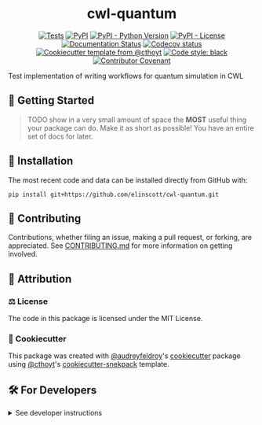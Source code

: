 <!--
<p align="center">
  <img src="https://github.com/elinscott/cwl-quantum/raw/main/docs/source/logo.png" height="150">
</p>
-->

<h1 align="center">
  cwl-quantum
</h1>

<p align="center">
    <a href="https://github.com/elinscott/cwl-quantum/actions/workflows/tests.yml">
        <img alt="Tests" src="https://github.com/elinscott/cwl-quantum/workflows/Tests/badge.svg" /></a>
    <a href="https://pypi.org/project/cwl_quantum">
        <img alt="PyPI" src="https://img.shields.io/pypi/v/cwl_quantum" /></a>
    <a href="https://pypi.org/project/cwl_quantum">
        <img alt="PyPI - Python Version" src="https://img.shields.io/pypi/pyversions/cwl_quantum" /></a>
    <a href="https://github.com/elinscott/cwl-quantum/blob/main/LICENSE">
        <img alt="PyPI - License" src="https://img.shields.io/pypi/l/cwl_quantum" /></a>
    <a href='https://cwl_quantum.readthedocs.io/en/latest/?badge=latest'>
        <img src='https://readthedocs.org/projects/cwl_quantum/badge/?version=latest' alt='Documentation Status' /></a>
    <a href="https://codecov.io/gh/elinscott/cwl-quantum/branch/main">
        <img src="https://codecov.io/gh/elinscott/cwl-quantum/branch/main/graph/badge.svg" alt="Codecov status" /></a>  
    <a href="https://github.com/cthoyt/cookiecutter-python-package">
        <img alt="Cookiecutter template from @cthoyt" src="https://img.shields.io/badge/Cookiecutter-snekpack-blue" /></a>
    <a href='https://github.com/psf/black'>
        <img src='https://img.shields.io/badge/code%20style-black-000000.svg' alt='Code style: black' /></a>
    <a href="https://github.com/elinscott/cwl-quantum/blob/main/.github/CODE_OF_CONDUCT.md">
        <img src="https://img.shields.io/badge/Contributor%20Covenant-2.1-4baaaa.svg" alt="Contributor Covenant"/></a>
</p>

Test implementation of writing workflows for quantum simulation in CWL

## 💪 Getting Started

> TODO show in a very small amount of space the **MOST** useful thing your package can do.
> Make it as short as possible! You have an entire set of docs for later.


## 🚀 Installation

<!-- Uncomment this section after your first ``tox -e finish``
The most recent release can be installed from
[PyPI](https://pypi.org/project/cwl_quantum/) with:

```shell
pip install cwl_quantum
```
-->

The most recent code and data can be installed directly from GitHub with:

```shell
pip install git+https://github.com/elinscott/cwl-quantum.git
```

## 👐 Contributing

Contributions, whether filing an issue, making a pull request, or forking, are appreciated. See
[CONTRIBUTING.md](https://github.com/elinscott/cwl-quantum/blob/master/.github/CONTRIBUTING.md) for more information on getting involved.

## 👋 Attribution

### ⚖️ License

The code in this package is licensed under the MIT License.

<!--
### 📖 Citation

Citation goes here!
-->

<!--
### 🎁 Support

This project has been supported by the following organizations (in alphabetical order):

- [Harvard Program in Therapeutic Science - Laboratory of Systems Pharmacology](https://hits.harvard.edu/the-program/laboratory-of-systems-pharmacology/)

-->

<!--
### 💰 Funding

This project has been supported by the following grants:

| Funding Body                                             | Program                                                                                                                       | Grant           |
|----------------------------------------------------------|-------------------------------------------------------------------------------------------------------------------------------|-----------------|
| DARPA                                                    | [Automating Scientific Knowledge Extraction (ASKE)](https://www.darpa.mil/program/automating-scientific-knowledge-extraction) | HR00111990009   |
-->

### 🍪 Cookiecutter

This package was created with [@audreyfeldroy](https://github.com/audreyfeldroy)'s
[cookiecutter](https://github.com/cookiecutter/cookiecutter) package using [@cthoyt](https://github.com/cthoyt)'s
[cookiecutter-snekpack](https://github.com/cthoyt/cookiecutter-snekpack) template.

## 🛠️ For Developers

<details>
  <summary>See developer instructions</summary>

The final section of the README is for if you want to get involved by making a code contribution.

### Development Installation

To install in development mode, use the following:

```bash
git clone git+https://github.com/elinscott/cwl-quantum.git
cd cwl-quantum
pip install -e .
```

### 🥼 Testing

After cloning the repository and installing `tox` with `pip install tox`, the unit tests in the `tests/` folder can be
run reproducibly with:

```shell
tox
```

Additionally, these tests are automatically re-run with each commit in a
[GitHub Action](https://github.com/elinscott/cwl-quantum/actions?query=workflow%3ATests).

### 📖 Building the Documentation

The documentation can be built locally using the following:

```shell
git clone git+https://github.com/elinscott/cwl-quantum.git
cd cwl-quantum
tox -e docs
open docs/build/html/index.html
``` 

The documentation automatically installs the package as well as the `docs`
extra specified in the [`setup.cfg`](setup.cfg). `sphinx` plugins
like `texext` can be added there. Additionally, they need to be added to the
`extensions` list in [`docs/source/conf.py`](docs/source/conf.py).

The documentation can be deployed to [ReadTheDocs](https://readthedocs.io) using 
[this guide](https://docs.readthedocs.io/en/stable/intro/import-guide.html).
The [`.readthedocs.yml`](.readthedocs.yml) YAML file contains all the configuration you'll need.
You can also set up continuous integration on GitHub to check not only that
Sphinx can build the documentation in an isolated environment (i.e., with ``tox -e docs-test``)
but also that [ReadTheDocs can build it too](https://docs.readthedocs.io/en/stable/pull-requests.html).

### 📦 Making a Release

After installing the package in development mode and installing
`tox` with `pip install tox`, the commands for making a new release are contained within the `finish` environment
in `tox.ini`. Run the following from the shell:

```shell
tox -e finish
```

This script does the following:

1. Uses [Bump2Version](https://github.com/c4urself/bump2version) to switch the version number in the `setup.cfg`,
   `src/cwl_quantum/version.py`, and [`docs/source/conf.py`](docs/source/conf.py) to not have the `-dev` suffix
2. Packages the code in both a tar archive and a wheel using [`build`](https://github.com/pypa/build)
3. Uploads to PyPI using [`twine`](https://github.com/pypa/twine). Be sure to have a `.pypirc` file
   configured to avoid the need for manual input at this step
4. Push to GitHub. You'll need to make a release going with the commit where the version was bumped.
5. Bump the version to the next patch. If you made big changes and want to bump the version by minor, you can
   use `tox -e bumpversion -- minor` after.

</details>
